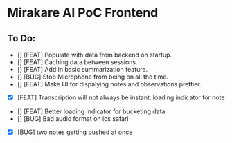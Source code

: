 # Mirakare AI PoC Frontend

## To Do:

- [] [FEAT] Populate with data from backend on startup.
- [] [FEAT] Caching data between sessions.
- [] [FEAT] Add in basic summarization feature.
- [] [BUG] Stop Microphone from being on all the time.
- [] [FEAT] Make UI for dispalying notes and observations prettier.
- [x] [FEAT] Transcription will not always be instant: loading indicator for note
- [] [FEAT] Better loading indicator for bucketing data
- [] [BUG] Bad audio format on ios safari
- [x] [BUG] two notes getting pushed at once
